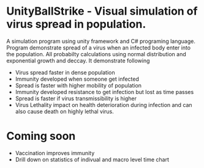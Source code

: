 # UnityBallStrike - Visual simulation of virus spread in population.
A simulation program using unity framework and C# programing language. Program demonstrate spread of a virus when an infected body enter into the population. 
All probabilty calculations using normal distribution and exponential growth and deccay.
It demonstrate following
* Virus spread faster in dense population
* Immunity developed when someone get infected
* Spread is faster with higher mobility of population
* Immunity developed resistance to get infection but lost as time passes
* Spread is faster if virus transmissibility is higher
* Virus Lethality impact on health deterioration during infection and can also cause death on highly lethal virus.
# Coming soon
* Vaccination improves immunity
* Drill down on statistics of indivual and macro level time chart

